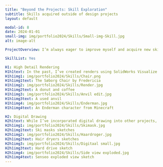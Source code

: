 ```yaml
---
title: "Beyond the Projects: Skill Exploration"
subtitle: Skills acquired outside of design projects
layout: default

modal-id: 8
date: 2024-01-01
small-img: img/portfolio2024/Skills/Small-img-Skill.jpg
alt: image-alt

ProjectOverview: I’m always eager to improve myself and acquire new skills, whether design-related or not. Learning is a passion I pursue in my free time. In this section, I’ll highlight the design-related skills I’ve acquired independently, which have yet to be utilized in my other projects.

SkillList: Yes

H1: High Detail Rendering
H1h1text: In the past, I’ve created renders using SolidWorks Visualize and Keyshot 9, focusing on objects with smooth surfaces like plastic and metals. To push my boundaries, I decided to take on the challenge of rendering less smooth surfaces, such as wood and soft textures. For this, I turned to Blender, a 3D modeling software often used for sculptures and intricate models, unlike SolidWorks, which is geared towards producible artifacts and physics calculations.
H1h1img1: img/portfolio2024/Skills/Chair.png
H1h1img1text: The Søborg Chair by Fredericia
H1h1img2: img/portfolio2024/Skills/Render.jpg
H1h1img2text: A donut and coffee
H1h1img3: img/portfolio2024/Skills/Anvil edit.jpg
H1h1img3text: A used anvil
H1h1img4: img/portfolio2024/Skills/Enderman.jpg
H1h1img4text: An Enderman character from Minecraft

H2: Digital Drawing
H2h1text: While I’ve incorporated digital drawing into other projects, it hasn’t been the main focus until now. In this section, I wanted to highlight these skills. Using a drawing tablet and Photoshop, I’ve created detailed sketches.
H2h1img1: img/portfolio2024/Skills/Skimask.jpg
H2h1img1text: Ski masks sketches
H2h1img2: img/portfolio2024/Skills/Haardroger.jpg
H2h1img2text: Hair dryers sketches
H2h1img3: img/portfolio2024/Skills/Digitaal small.jpg
H2h1img3text: Hard drive sketch
H2h1img4: img/portfolio2024/Skills/Side view exploded.jpg
H2h1img4text: Senseo exploded view sketch
---
```

